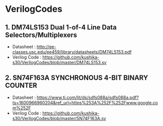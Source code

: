 # VerilogCodes

## 1. DM74LS153 Dual 1-of-4 Line Data Selectors/Multiplexers 
  * Datasheet : http://ee-classes.usc.edu/ee459/library/datasheets/DM74LS153.pdf
  * Verilog Code : https://github.com/kushika-s30/VerilogCodes/blob/master/DM74LS153.sv
## 2. SN74F163A SYNCHRONOUS 4-BIT BINARY COUNTER
  * Datasheet : https://www.ti.com/lit/ds/sdfs088a/sdfs088a.pdf?ts=1600966960204&ref_url=https%253A%252F%252Fwww.google.com%252F
  * Verilog Code : https://github.com/kushika-s30/VerilogCodes/blob/master/SN74F163A.sv
